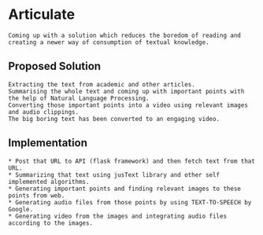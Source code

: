 # Articulate
``` In this hectic and fast  world no one has the time or interest in reading through a chunk of text which has very less contextual meaning.
Coming up with a solution which reduces the boredom of reading and creating a newer way of consumption of textual knowledge. 
```
## Proposed Solution
```Now what if that boring text can be converted into a captivating media.
Extracting the text from academic and other articles.
Summarising the whole text and coming up with important points with the help of Natural Language Processing.
Converting those important points into a video using relevant images and audio clippings.
The big boring text has been converted to an engaging video.

```
## Implementation
 ```A * react based front end which takes input in the form of URL of article.
* Post that URL to API (flask framework) and then fetch text from that URL.
* Summarizing that text using jusText library and other self implemented algorithms.
* Generating important points and finding relevant images to these points from web.
* Generating audio files from those points by using TEXT-TO-SPEECH by Google.
* Generating video from the images and integrating audio files according to the images. 

```
